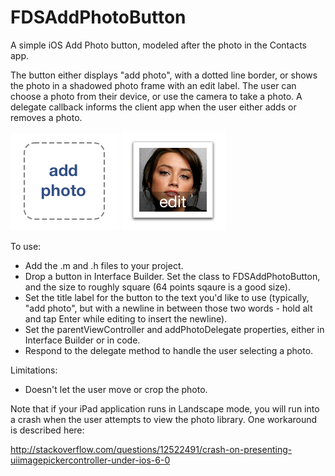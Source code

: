 FDSAddPhotoButton
=================

A simple iOS Add Photo button, modeled after the photo in the Contacts app.  

The button either displays "add photo", with a dotted line border, or shows the photo in a shadowed photo frame with an edit label.  The user can choose a photo from their device, or use the camera to take a photo.  A delegate callback informs the client app when the user either adds or removes a photo.

![Add Photo](/screenshots/addphoto.png "Add Photo")
![Edit Photo](/screenshots/editphoto.png "Edit Photo")

To use:

* Add the .m and .h files to your project.
* Drop a button in Interface Builder.  Set the class to FDSAddPhotoButton, and the size to roughly square (64 points sqaure is a good size).
* Set the title label for the button to the text you'd like to use (typically, "add photo", but with a newline in between those two words - hold alt and tap Enter while editing to insert the newline).
* Set the parentViewController and addPhotoDelegate properties, either in Interface Builder or in code.
* Respond to the delegate method to handle the user selecting a photo.

Limitations:

* Doesn't let the user move or crop the photo.

Note that if your iPad application runs in Landscape mode, you will run into a crash when the user attempts to view the photo library.  One workaround is described here:

http://stackoverflow.com/questions/12522491/crash-on-presenting-uiimagepickercontroller-under-ios-6-0

